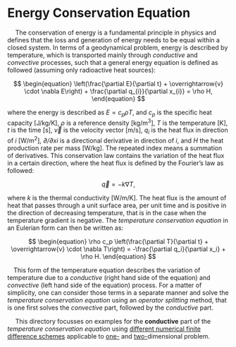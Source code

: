 # Energy Conservation Equation

&emsp; The conservation of energy is a fundamental principle in physics and defines that the loss and generation of energy needs to be equal within a closed system. In terms of a geodynamical problem, energy is described by temperature, which is transported mainly through *conductive* and *convective* processes, such that a general energy equation is defined as followed (assuming only radioactive heat sources):

$$
\begin{equation}
\left(\frac{\partial E}{\partial t} + \overrightarrow{v} \cdot \nabla E\right) + \frac{\partial q_{i}}{\partial x_{i}} = \rho H,
\end{equation}
$$

where the energy is described as $E=c_{p} \rho T$, and *c<sub>p</sub>* is the specific heat capacity [J/kg/K], *ρ* is a reference density [kg/m<sup>3</sup>], *T* is the temperature [K], *t* is the time [s], $\overrightarrow{v}$ is the velocity vector [m/s], *q<sub>i</sub>* is the heat flux in direction of *i*  [W/m<sup>2</sup>], *∂/∂xi* is a directional derivative in direction of *i*, and *H* the heat production rate per mass [W/kg]. The repeated index means a summation of derivatives. This conservation law contains the variation of the heat flux in a certain direction, where the heat flux is defined by the Fourier’s law as followed: 

$$
\begin{equation}
\overrightarrow{q} = - k \nabla T,
\end{equation}
$$

where *k* is the thermal conductivity [W/m/K]. The heat flux is the amount of heat that passes through a unit surface area, per unit time and is positive in the direction of decreasing temperature, that is in the case when the temperature gradient is negative. The *temperature conservation equation* in an Eulerian form can then be written as: 

$$
\begin{equation}
\rho c_p \left(\frac{\partial T}{\partial t} + \overrightarrow{v} \cdot \nabla T\right) = -\frac{\partial q_i}{\partial x_i} + \rho H.
\end{equation}
$$

&emsp;This form of the temperature equation describes the variation of temperature due to a *conductive* (right hand side of the equation) and *convective* (left hand side of the equation) process. For a matter of simplicity, one can consider those terms in a separate manner and solve the *temperature conservation equation* using an *operator splitting* method, that is one first solves the *convective* part, followed by the *conductive* part. 

&emsp; This directory focusses on examples for the **conductive** part of the *temperature conservation equation* using [different numerical finite difference schemes](https://github.com/LukasFuchs/GeoModBox.jl/blob/main/src/HeatEquation/) applicable to [one-](https://github.com/LukasFuchs/GeoModBox.jl/blob/main/examples/DiffusionEquation/1D/) and [two-](https://github.com/LukasFuchs/GeoModBox.jl/blob/main/examples/DiffusionEquation/2D/)dimensional problem. 

<!--
- Scaling
 -->
